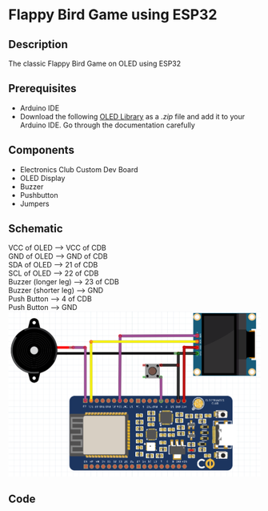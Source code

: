 # Flappy Bird Game using ESP32
## Description
The classic Flappy Bird Game on OLED using ESP32
## Prerequisites
* Arduino IDE     
* Download the following [OLED Library](https://github.com/ThingPulse/esp8266-oled-ssd1306) as a *.zip* file and add it to your Arduino IDE. Go through the documentation carefully
## Components
* Electronics Club Custom Dev Board
* OLED Display
* Buzzer
* Pushbutton     
* Jumpers
## Schematic
VCC of OLED --> VCC of CDB      
GND of OLED --> GND of CDB      
SDA of OLED --> 21 of CDB       
SCL of OLED --> 22 of CDB      
Buzzer (longer leg) --> 23 of CDB     
Buzzer (shorter leg) --> GND          
Push Button  --> 4 of CDB              
Push Button --> GND         
![](FlappySchematic.png)
## Code

